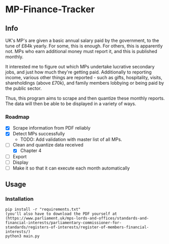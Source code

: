 # MP-Finance-Tracker
## Info

UK's MP's are given a basic annual salary paid by the government, to the tune of £84k yearly. For some, this is enough. For others, this is apparently not. MPs who earn additional money must report it, and this is published monthly.

It interested me to figure out which MPs undertake lucrative secondary jobs, and just how much they're getting paid. Additionally to reporting income, various other things are reported - such as gifts, hospitality, visits, shareholdings (above £70k), and family members lobbying or being paid by the public sector.

Thus, this program aims to scrape and then quantize these monthly reports. The data will then be able to be displayed in a variety of ways.

### Roadmap
 - [x] Scrape information from PDF reliably
 - [x] Detect MPs successfully
	 - TODO: Add validation with master list of all MPs.
 - [ ] Clean and quantize data received
     - [x] Chapter 4
 - [ ] Export
 - [ ] Display
 - [ ] Make it so that it can execute each month automatically

## Usage
### Installation

    pip install -r "requirements.txt"
    (you'll also have to download the PDF yourself at (https://www.parliament.uk/mps-lords-and-offices/standards-and-financial-interests/parliamentary-commissioner-for-standards/registers-of-interests/register-of-members-financial-interests/)
    python3 main.py
